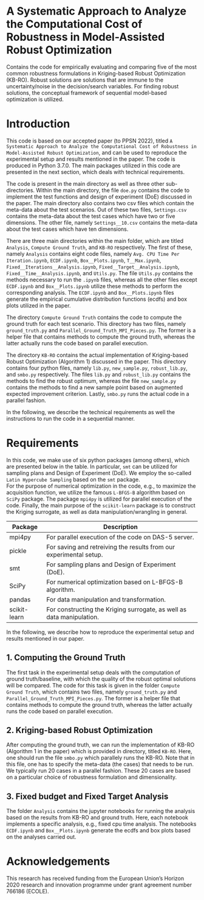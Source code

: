 # A Systematic Approach to Analyze the Computational Cost of Robustness in Model-Assisted Robust Optimization
Contains the code for empirically evaluating and comparing five of the most common robustness formulations in Kriging-based Robust Optimization (KB-RO).
Robust solutions are solutions that are immune to the uncertainty/noise in the decision/search variables.
For finding robust solutions, the conceptual framework of sequential model-based optimization is utilized.

# Introduction
This code is based on our accepted paper (to PPSN 2022), titled `A Systematic Approach to Analyze the Computational Cost of Robustness in Model-Assisted Robust Optimization`, and can be used to reproduce
the experimental setup and results mentioned in the paper. The code is produced in Python 3.7.0. The main packages utilized in this code are presented in the next section, which deals with technical requirements. 

The code is present in the main directory as well as three other sub-directories. Within the main directory, the file `doe.py` contains the code to implement
the test functions and design of experiment (DoE) discussed in the paper.
The main directory also contains two csv files which contain the meta-data about the test scenarios.
Out of these two files, `Settings.csv` contains the meta-data about the test cases which have two or five dimensions.
The other file, namely `Settings__10.csv` contains the meta-data about the test cases which have ten dimensions.


There are three main directories within the main folder, which are titled `Analysis`, `Compute Ground Truth`, and `KB-RO` respectively.
The first of these, namely `Analysis` contains eight code files, namely `Avg. CPU Time Per Iteration.ipynb`, `ECDF.ipynb`, `Box__Plots.ipynb`, 
`T__Max.ipynb`, `Fixed__Iterations__Analysis.ipynb`, `Fixed__Target__Analysis.ipynb`, `Fixed__Time__Analysis.ipynb`, and `Utils.py`.
The file `Utils.py` contains the methods necessary to run the `.ipynb` files, whereas all the other files except `ECDF.ipynb` and `Box__Plots.ipynb`
utilize these methods to perform the corresponding analysis.
The `ECDF.ipynb` and `Box__Plots.ipynb` files generate the empirical cumulative distribution functions (ecdfs) and box plots utilized in the paper.

The directory `Compute Ground Truth` contains the code to compute the ground truth for each test scenario.
This directory has two files, namely `ground_truth.py` and `Parallel_Ground_Truth_MPI_Pieces.py`. The former is a helper file that
contains methods to compute the ground truth, whereas the latter actually runs the code based on parallel execution.

The directory `KB-RO` contains the actual implementation of Kriging-based Robust Optimization (Algorithm 1) discussed in the paper. 
This directory contains four python files, namely `lib.py`, `new_sample.py`, `robust_lib.py`, and `smbo.py` respectively.
The files `lib.py` and `robust_lib.py` contains the methods to find the robust optimum, whereas the file `new_sample.py`
contains the methods to find a new sample point based on augmented expected improvement criterion. 
Lastly, `smbo.py` runs the actual code in a parallel fashion. 

In the following, we describe the technical requirements as well the instructions to run the code in a sequential manner.

# Requirements

In this code, we make use of six python packages (among others), which are presented below in the table.
In particular, `smt` can be utilized for sampling plans and Design of Experiment (DoE).
We employ the so-called `Latin Hypercube Sampling` based on the `smt` package.  
For the purpose of numerical optimization in the code, e.g., to maximize the acquisition function, we utilize the famous `L-BFGS-B` algorithm based on `SciPy` package.
The package `mpi4py` is utilized for parallel execution of the code.
Finally, the main purpose of the `scikit-learn` package is to construct the Kriging surrogate, as well as data manipulation/wrangling in general. 


| Package | Description |
| --- | --- |
| mpi4py | For parallel execution of the code on DAS-5 server. |
| pickle | For saving and retreiving the results from our experimental setup.  |
| smt | For sampling plans and Design of Experiment (DoE).  |
| SciPy | For numerical optimization based on L-BFGS-B algorithm. |
| pandas | For data manipulation and transformation. |
| scikit-learn | For constructing the Kriging surrogate, as well as data manipulation. |

In the following, we describe how to reproduce the experimental setup and results mentioned in our paper.

## 1. Computing the Ground Truth
The first task in the experimental setup deals with the computation of ground truth/baseline, with which the quality of the robust optimal
solutions will be compared. The code for this task is given in the folder `Compute Ground Truth`, which contains two files, namely 
`ground_truth.py` and `Parallel_Ground_Truth_MPI_Pieces.py`. The former is a helper file that
contains methods to compute the ground truth, whereas the latter actually runs the code based on parallel execution.

## 2. Kriging-based Robust Optimization
After computing the ground truth, we can run the implementation of KB-RO (Algorithm 1 in the paper) which is provided in directory, titled `KB-RO`.
Here, one should run the file `smbo.py` which parallely runs the KB-RO. Note that in this file, one has to specify
the meta-data (the cases) that needs to be run. We typically run 20 cases in a parallel fashion. These 20 cases are based on a particular choice
of robustness formulation and dimensionality.

## 3. Fixed budget and Fixed Target Analysis
The folder `Analysis` contains the jupyter notebooks for running the analysis based on the results from KB-RO and ground truth.
Here, each notebook implements a specific analysis, e.g., fixed cpu time analysis.
The notebooks `ECDF.ipynb` and `Box__Plots.ipynb` generate the ecdfs and box plots based on the analyses carried out.

# Acknowledgements
This research has received funding from the European Union’s Horizon 2020 research and innovation programme under grant agreement number 766186 (ECOLE).
